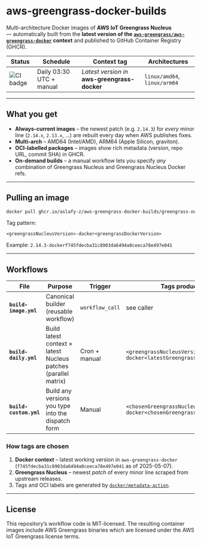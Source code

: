 # aws-greengrass-docker-builds

Multi-architecture Docker images of **AWS IoT Greengrass Nucleus**  
— automatically built from the **latest version of the
[`aws-greengrass/aws-greengrass-docker`](https://github.com/aws-greengrass/aws-greengrass-docker) context** and
published to GitHub Container Registry (GHCR).

| Status | Schedule | Context tag | Architectures |
|--------|----------|-------------|---------------|
| ![CI badge](https://github.com/aslafy-z/aws-greengrass-docker-builds/actions/workflows/build-latest.yml/badge.svg) | Daily 03:30 UTC + manual | _Latest version in_ **aws-greengrass-docker** | `linux/amd64`, `linux/arm64` |

---

## What you get

* **Always-current images** – the newest patch (e.g. `2.14.3`) for *every* minor line (`2.14.x`, `2.13.x`, …) are rebuilt every day when AWS publishes fixes.  
* **Multi-arch** – AMD64 (Intel/AMD), ARM64 (Apple Silicon, graviton).  
* **OCI-labelled packages** – images show rich metadata (version, repo URL, commit SHA) in GHCR.  
* **On-demand builds** – a manual workflow lets you specify _any_ combination of Greengrass Nucleus and Greengrass Nucleus Docker refs.

---

## Pulling an image

```bash
docker pull ghcr.io/aslafy-z/aws-greengrass-docker-builds/greengrass-nucleus:2.14.3-dockerf745fdecba31c8903da6494a0ceeca78e497e041
````

Tag pattern:

```
<greengrassNucleusVersion>-docker<greengrassDockerVersion>
```

Example: `2.14.3-dockerf745fdecba31c8903da6494a0ceeca78e497e041`

---

## Workflows

| File                                             | Purpose                                                         | Trigger         | Tags produced                                 |
| ------------------------------------------------ | --------------------------------------------------------------- | --------------- | --------------------------------------------- |
| **`build-image.yml`**                            | Canonical builder (reusable workflow)                           | `workflow_call` | see caller                                    |
| **`build-daily.yml`**                            | Build latest context × latest Nucleus patches (parallel matrix) | Cron + manual   | `<greengrassNucleusVersion>-docker<latestGreengrassDockerVersion>` |
| **`build-custom.yml`**                           | Build any versions you type into the dispatch form              | Manual          | `<chosenGreengrassNucleusVersion>-docker<chosenGreengrassDockerVersion>` |

### How tags are chosen

1. **Docker context** – latest working version in `aws-greengrass-docker` (`f745fdecba31c8903da6494a0ceeca78e497e041` as of 2025-05-07).
2. **Greengrass Nucleus** – newest *patch* of every minor line scraped from upstream releases.
3. Tags and OCI labels are generated by [`docker/metadata-action`](https://github.com/docker/metadata-action).

---

## License

This repository’s workflow code is MIT-licensed.
The resulting container images include AWS Greengrass binaries which are licensed under the AWS IoT Greengrass license terms.
